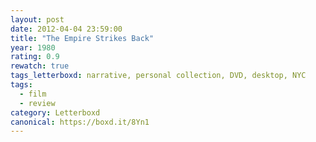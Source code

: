 ```yaml
---
layout: post 
date: 2012-04-04 23:59:00
title: "The Empire Strikes Back"
year: 1980
rating: 0.9
rewatch: true
tags_letterboxd: narrative, personal collection, DVD, desktop, NYC
tags:
  - film
  - review
category: Letterboxd
canonical: https://boxd.it/8Yn1
---
```

